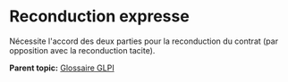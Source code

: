 Reconduction expresse
=====================

Nécessite l'accord des deux parties pour la reconduction du contrat (par
opposition avec la reconduction tacite).

**Parent topic:** [Glossaire GLPI](../../glpi/glossary.html)
